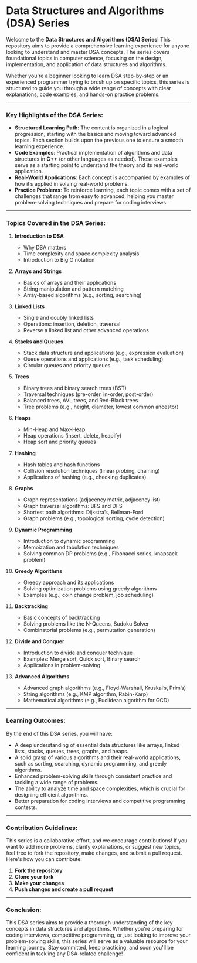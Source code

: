 # Data Structures and Algorithms (DSA) Series

Welcome to the **Data Structures and Algorithms (DSA) Series**! This repository aims to provide a comprehensive learning experience for anyone looking to understand and master DSA concepts. The series covers foundational topics in computer science, focusing on the design, implementation, and application of data structures and algorithms.

Whether you're a beginner looking to learn DSA step-by-step or an experienced programmer trying to brush up on specific topics, this series is structured to guide you through a wide range of concepts with clear explanations, code examples, and hands-on practice problems.

---

### Key Highlights of the DSA Series:

- **Structured Learning Path**: The content is organized in a logical progression, starting with the basics and moving toward advanced topics. Each section builds upon the previous one to ensure a smooth learning experience.
- **Code Examples**: Practical implementation of algorithms and data structures in **C++** (or other languages as needed). These examples serve as a starting point to understand the theory and its real-world application.
- **Real-World Applications**: Each concept is accompanied by examples of how it’s applied in solving real-world problems.
- **Practice Problems**: To reinforce learning, each topic comes with a set of challenges that range from easy to advanced, helping you master problem-solving techniques and prepare for coding interviews.

---

### Topics Covered in the DSA Series:

1. **Introduction to DSA**
   - Why DSA matters
   - Time complexity and space complexity analysis
   - Introduction to Big O notation

2. **Arrays and Strings**
   - Basics of arrays and their applications
   - String manipulation and pattern matching
   - Array-based algorithms (e.g., sorting, searching)

3. **Linked Lists**
   - Single and doubly linked lists
   - Operations: insertion, deletion, traversal
   - Reverse a linked list and other advanced operations

4. **Stacks and Queues**
   - Stack data structure and applications (e.g., expression evaluation)
   - Queue operations and applications (e.g., task scheduling)
   - Circular queues and priority queues

5. **Trees**
   - Binary trees and binary search trees (BST)
   - Traversal techniques (pre-order, in-order, post-order)
   - Balanced trees, AVL trees, and Red-Black trees
   - Tree problems (e.g., height, diameter, lowest common ancestor)

6. **Heaps**
   - Min-Heap and Max-Heap
   - Heap operations (insert, delete, heapify)
   - Heap sort and priority queues

7. **Hashing**
   - Hash tables and hash functions
   - Collision resolution techniques (linear probing, chaining)
   - Applications of hashing (e.g., checking duplicates)

8. **Graphs**
   - Graph representations (adjacency matrix, adjacency list)
   - Graph traversal algorithms: BFS and DFS
   - Shortest path algorithms: Dijkstra’s, Bellman-Ford
   - Graph problems (e.g., topological sorting, cycle detection)

9. **Dynamic Programming**
   - Introduction to dynamic programming
   - Memoization and tabulation techniques
   - Solving common DP problems (e.g., Fibonacci series, knapsack problem)

10. **Greedy Algorithms**
    - Greedy approach and its applications
    - Solving optimization problems using greedy algorithms
    - Examples (e.g., coin change problem, job scheduling)

11. **Backtracking**
    - Basic concepts of backtracking
    - Solving problems like the N-Queens, Sudoku Solver
    - Combinatorial problems (e.g., permutation generation)

12. **Divide and Conquer**
    - Introduction to divide and conquer technique
    - Examples: Merge sort, Quick sort, Binary search
    - Applications in problem-solving

13. **Advanced Algorithms**
    - Advanced graph algorithms (e.g., Floyd-Warshall, Kruskal’s, Prim’s)
    - String algorithms (e.g., KMP algorithm, Rabin-Karp)
    - Mathematical algorithms (e.g., Euclidean algorithm for GCD)

---

### Learning Outcomes:
By the end of this DSA series, you will have:

- A deep understanding of essential data structures like arrays, linked lists, stacks, queues, trees, graphs, and heaps.
- A solid grasp of various algorithms and their real-world applications, such as sorting, searching, dynamic programming, and greedy algorithms.
- Enhanced problem-solving skills through consistent practice and tackling a wide range of problems.
- The ability to analyze time and space complexities, which is crucial for designing efficient algorithms.
- Better preparation for coding interviews and competitive programming contests.

---

### Contribution Guidelines:
This series is a collaborative effort, and we encourage contributions! If you want to add more problems, clarify explanations, or suggest new topics, feel free to fork the repository, make changes, and submit a pull request. Here's how you can contribute:

1. **Fork the repository**
2. **Clone your fork**
3. **Make your changes**
4. **Push changes and create a pull request**

---

### Conclusion:
This DSA series aims to provide a thorough understanding of the key concepts in data structures and algorithms. Whether you're preparing for coding interviews, competitive programming, or just looking to improve your problem-solving skills, this series will serve as a valuable resource for your learning journey. Stay committed, keep practicing, and soon you'll be confident in tackling any DSA-related challenge!
